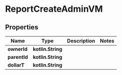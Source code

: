 
# ReportCreateAdminVM

## Properties
Name | Type | Description | Notes
------------ | ------------- | ------------- | -------------
**ownerId** | **kotlin.String** |  | 
**parentId** | **kotlin.String** |  | 
**dollarT** | **kotlin.String** |  | 



